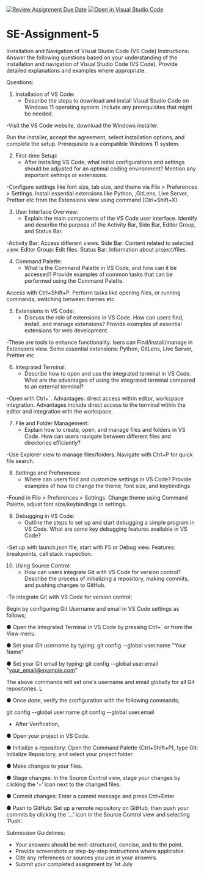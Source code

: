 [![Review Assignment Due Date](https://classroom.github.com/assets/deadline-readme-button-22041afd0340ce965d47ae6ef1cefeee28c7c493a6346c4f15d667ab976d596c.svg)](https://classroom.github.com/a/XoLGRbHq)
[![Open in Visual Studio Code](https://classroom.github.com/assets/open-in-vscode-2e0aaae1b6195c2367325f4f02e2d04e9abb55f0b24a779b69b11b9e10269abc.svg)](https://classroom.github.com/online_ide?assignment_repo_id=15282277&assignment_repo_type=AssignmentRepo)
# SE-Assignment-5
Installation and Navigation of Visual Studio Code (VS Code)
 Instructions:
Answer the following questions based on your understanding of the installation and navigation of Visual Studio Code (VS Code). Provide detailed explanations and examples where appropriate.

 Questions:

1. Installation of VS Code:
   - Describe the steps to download and install Visual Studio Code on Windows 11 operating system. Include any prerequisites that might be needed.

-Visit the VS Code website, download the Windows installer.

Run the installer, accept the agreement, select installation options, and complete the setup.
Prerequisite is a compatible Windows 11 system.

2. First-time Setup:
   - After installing VS Code, what initial configurations and settings should be adjusted for an optimal coding environment? Mention any important settings or extensions.

-Configure settings like font size, tab size, and theme via File > Preferences > Settings.
Install essential extensions like Python, ,GitLens, Live Server, Prettier etc from the Extensions view using command (Ctrl+Shift+X).

3. User Interface Overview:
   - Explain the main components of the VS Code user interface. Identify and describe the purpose of the Activity Bar, Side Bar, Editor Group, and Status Bar.

-Activity Bar: Access different views.
Side Bar: Content related to selected view.
Editor Group: Edit files.
Status Bar: Information about project/files.


4. Command Palette:
   - What is the Command Palette in VS Code, and how can it be accessed? Provide examples of common tasks that can be performed using the Command Palette.

Access with Ctrl+Shift+P. Perform tasks like opening files, or running commands, switching between themes etc

5. Extensions in VS Code:
   - Discuss the role of extensions in VS Code. How can users find, install, and manage extensions? Provide examples of essential extensions for web development.

-These are tools to enhance functionality. 
Isers can Find/install/manage in Extensions view. Some essential extensions: Python, GitLens, Live Server, Prettier etc

6. Integrated Terminal:
   - Describe how to open and use the integrated terminal in VS Code. What are the advantages of using the integrated terminal compared to an external terminal?

-Open with Ctrl+`. 
Advantages: direct access within editor, workspace integration. Advantages include direct access to the terminal within the editor and integration with the workspace.


7. File and Folder Management:
   - Explain how to create, open, and manage files and folders in VS Code. How can users navigate between different files and directories efficiently?

-Use Explorer view to manage files/folders. Navigate with Ctrl+P for quick file search. 


8. Settings and Preferences:
   - Where can users find and customize settings in VS Code? Provide examples of how to change the theme, font size, and keybindings.

-Found in File > Preferences > Settings. Change theme using Command Palette, adjust font size/keybindings in settings.


9. Debugging in VS Code:
   - Outline the steps to set up and start debugging a simple program in VS Code. What are some key debugging features available in VS Code?

-Set up with launch.json file, start with F5 or Debug view. 
Features: breakpoints, call stack inspection.


10. Using Source Control:
    - How can users integrate Git with VS Code for version control? Describe the process of initializing a repository, making commits, and pushing changes to GitHub.

-To integrate Git with VS Code for version control;

Begin by configuring Git Username and email  in VS Code settings as follows;

●  Open the Integrated Terminal in VS Code by pressing Ctrl+` or from the View menu.

●  Set your Git username by typing:
git config --global user.name "Your Name"

●  Set your Git email by typing:
git config --global user.email "your_email@example.com"

The above commands will set one's username and email globally for all Git repositories.  L

●  Once done, verify the configuration with the following commands;

git config --global user.name
git config --global user.email


- After Verification, 

●  Open your project in VS Code.

●  Initialize a repository: Open the Command Palette (Ctrl+Shift+P), type Git: Initialize Repository, and select your project folder.

●  Make changes to your files.

●  Stage changes: In the Source Control view, stage your changes by clicking the ‘+’ icon next to the changed files.

●  Commit changes: Enter a commit message and press Ctrl+Enter

●  Push to GitHub: Set up a remote repository on GitHub, then push your commits by clicking the ’…‘ icon in the Source Control view and selecting  ’Push‘.




 Submission Guidelines:
- Your answers should be well-structured, concise, and to the point.
- Provide screenshots or step-by-step instructions where applicable.
- Cite any references or sources you use in your answers.
- Submit your completed assignment by 1st July 


